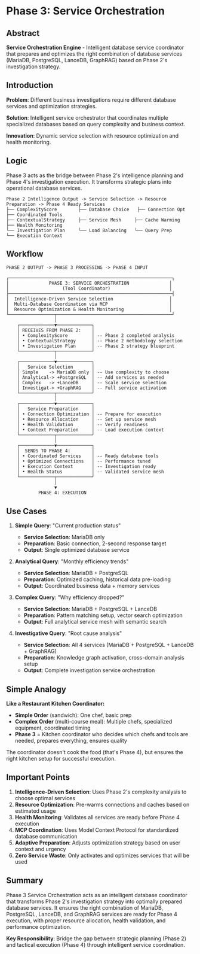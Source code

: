 # Phase 3: Service Orchestration

## Abstract

**Service Orchestration Engine** - Intelligent database service coordinator that prepares and optimizes the right combination of database services (MariaDB, PostgreSQL, LanceDB, GraphRAG) based on Phase 2's investigation strategy.

## Introduction

**Problem**: Different business investigations require different database services and optimization strategies.

**Solution**: Intelligent service orchestrator that coordinates multiple specialized databases based on query complexity and business context.

**Innovation**: Dynamic service selection with resource optimization and health monitoring.

## Logic

Phase 3 acts as the bridge between Phase 2's intelligence planning and Phase 4's investigation execution. It transforms strategic plans into operational database services.

```
Phase 2 Intelligence Output -> Service Selection -> Resource Preparation -> Phase 4 Ready Services
├── ComplexityScore        ├── Database Choice   ├── Connection Opt   ├── Coordinated Tools
├── ContextualStrategy     ├── Service Mesh     ├── Cache Warming    ├── Health Monitoring  
└── Investigation Plan     └── Load Balancing   └── Query Prep       └── Execution Context
```

## Workflow

```
PHASE 2 OUTPUT -> PHASE 3 PROCESSING -> PHASE 4 INPUT

┌─────────────────────────────────────────────────────────────┐
│               PHASE 3: SERVICE ORCHESTRATION               │
│                    (Tool Coordinator)                      │
├─────────────────────────────────────────────────────────────┤
│  Intelligence-Driven Service Selection                     │
│  Multi-Database Coordination via MCP                       │
│  Resource Optimization & Health Monitoring                 │
└─────────────────┬───────────────────────────────────────────┘
                  │
    ┌─────────────▼─────────────┐
    │ RECEIVES FROM PHASE 2:    │ 
    │ • ComplexityScore         │ -- Phase 2 completed analysis
    │ • ContextualStrategy      │ -- Phase 2 methodology selection
    │ • Investigation Plan      │ -- Phase 2 strategy blueprint
    └─────────────┬─────────────┘
                  │
    ┌─────────────▼─────────────┐
    │   Service Selection       │
    │ Simple    -> MariaDB only │ -- Use complexity to choose
    │ Analytical-> +PostgreSQL  │ -- Add services as needed
    │ Complex   -> +LanceDB     │ -- Scale service selection
    │ Investigat-> +GraphRAG    │ -- Full service activation
    └─────────────┬─────────────┘
                  │
    ┌─────────────▼─────────────┐
    │   Service Preparation     │
    │ • Connection Optimization │ -- Prepare for execution
    │ • Resource Allocation     │ -- Set up service mesh
    │ • Health Validation       │ -- Verify readiness
    │ • Context Preparation     │ -- Load execution context
    └─────────────┬─────────────┘
                  │
    ┌─────────────▼─────────────┐
    │  SENDS TO PHASE 4:        │
    │ • Coordinated Services    │ -- Ready database tools
    │ • Optimized Connections   │ -- Performance tuned
    │ • Execution Context       │ -- Investigation ready
    │ • Health Status           │ -- Validated service mesh
    └─────────────┬─────────────┘
                  │
                  ▼
            PHASE 4: EXECUTION
```

## Use Cases

1. **Simple Query**: "Current production status"
   - **Service Selection**: MariaDB only
   - **Preparation**: Basic connection, 2-second response target
   - **Output**: Single optimized database service

2. **Analytical Query**: "Monthly efficiency trends"
   - **Service Selection**: MariaDB + PostgreSQL
   - **Preparation**: Optimized caching, historical data pre-loading
   - **Output**: Coordinated business data + memory services

3. **Complex Query**: "Why efficiency dropped?"
   - **Service Selection**: MariaDB + PostgreSQL + LanceDB
   - **Preparation**: Pattern matching setup, vector search optimization
   - **Output**: Full analytical service mesh with semantic search

4. **Investigative Query**: "Root cause analysis"
   - **Service Selection**: All 4 services (MariaDB + PostgreSQL + LanceDB + GraphRAG)
   - **Preparation**: Knowledge graph activation, cross-domain analysis setup
   - **Output**: Complete investigation service orchestration

## Simple Analogy

**Like a Restaurant Kitchen Coordinator:**

- **Simple Order** (sandwich): One chef, basic prep
- **Complex Order** (multi-course meal): Multiple chefs, specialized equipment, coordinated timing
- **Phase 3** = Kitchen coordinator who decides which chefs and tools are needed, prepares everything, ensures quality

The coordinator doesn't cook the food (that's Phase 4), but ensures the right kitchen setup for successful execution.

## Important Points

1. **Intelligence-Driven Selection**: Uses Phase 2's complexity analysis to choose optimal services
2. **Resource Optimization**: Pre-warms connections and caches based on estimated usage
3. **Health Monitoring**: Validates all services are ready before Phase 4 execution
4. **MCP Coordination**: Uses Model Context Protocol for standardized database communication
5. **Adaptive Preparation**: Adjusts optimization strategy based on user context and urgency
6. **Zero Service Waste**: Only activates and optimizes services that will be used

## Summary

Phase 3 Service Orchestration acts as an intelligent database coordinator that transforms Phase 2's investigation strategy into optimally prepared database services. It ensures the right combination of MariaDB, PostgreSQL, LanceDB, and GraphRAG services are ready for Phase 4 execution, with proper resource allocation, health validation, and performance optimization.

**Key Responsibility**: Bridge the gap between strategic planning (Phase 2) and tactical execution (Phase 4) through intelligent service coordination.